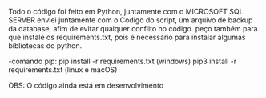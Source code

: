 Todo o código foi feito em Python, juntamente com o MICROSOFT SQL SERVER
enviei juntamente com o Codigo do script, um arquivo de backup da database, afim de evitar qualquer conflito no código.
peço também para que instale os requirements.txt, pois é necessário para instalar algumas bibliotecas do python.

-comando pip: 
  pip install -r requirements.txt (windows)
  pip3 install -r requirements.txt (linux e macOS)

OBS: O código ainda está em desenvolvimento
